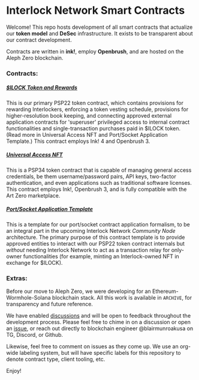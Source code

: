 # Interlock Network Smart Contracts

Welcome! This repo hosts development of all smart contracts that actualize our **token model** and **DeSec** infrastructure. It exists to be transparent about our contract development.

Contracts are written in **ink!**, employ **Openbrush**, and are hosted on the Aleph Zero blockchain.

### Contracts:

##### [$ILOCK Token and Rewards](./contract-ilockmvp)

This is our primary PSP22 token contract, which contains provisions for rewarding Interlockers, enforcing a token vesting schedule, provisions for higher-resolution book keeping, and connecting approved external application contracts for 'superuser' privileged access to internal contract functionalities and single-transaction purchases paid in $ILOCK token. (Read more in Universal Access NFT and Port/Socket Application Template.) This contract employs Ink! 4 and Openbrush 3.

##### [Universal Access NFT](./contract-uanft)

This is a PSP34 token contract that is capable of managing general access credentials, be them username/password pairs, API keys, two-factor authentication, and even applications such as traditional software licenses. This contract employs Ink!, Openbrush 3, and is fully compatible with the Art Zero marketplace.

##### [Port/Socket Application Template](./contract-application)

This is a template for our port/socket contract application formalism, to be an integral part in the upcoming Interlock Network _Community Node_ architecture. The primary purpose of this contract template is to provide approved entities to interact with our PSP22 token contract internals but _without_ needing Interlock Network to act as a transaction relay for only-owner functionalities (for example, minting an Interlock-owned NFT in exchange for $ILOCK).

### Extras:

Before our move to Aleph Zero, we were developing for an Ethereum-Wormhole-Solana blockchain stack. All this work is available in `ARCHIVE`, for transparency and future reference.

We have enabled [discussions](https://github.com/interlock-network/INTR-smartcontracts/discussions) and will be open to feedback throughout the development process. Please feel free to chime in on a discussion or open an [issue](https://github.com/interlock-network/INTR-smartcontracts/issues), or reach out directly to blockchain engineer @blairmunroakusa on TG, Discord, or Github.

Likewise, feel free to comment on issues as they come up. We use an org-wide labeling system, but will have specific labels for this repository to denote contract type, client tooling, etc.

Enjoy!

